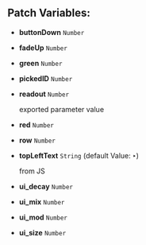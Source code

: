## Patch Variables:

* __buttonDown__ ```Number```
* __fadeUp__ ```Number```
* __green__ ```Number```
* __pickedID__ ```Number```
* __readout__ ```Number```

  exported parameter value
  

* __red__ ```Number```
* __row__ ```Number```
* __topLeftText__ ```String``` (default Value: `‣`)

  from JS

* __ui_decay__ ```Number```
* __ui_mix__ ```Number```
* __ui_mod__ ```Number```
* __ui_size__ ```Number```

